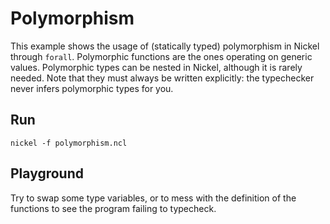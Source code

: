 # Polymorphism

This example shows the usage of (statically typed) polymorphism in Nickel
through `forall`. Polymorphic functions are the ones operating on generic values.
Polymorphic types can be nested in Nickel, although it is rarely needed. Note
that they must always be written explicitly: the typechecker never infers
polymorphic types for you.

## Run

```console
nickel -f polymorphism.ncl
```

## Playground

Try to swap some type variables, or to mess with the definition of the functions
to see the program failing to typecheck.
